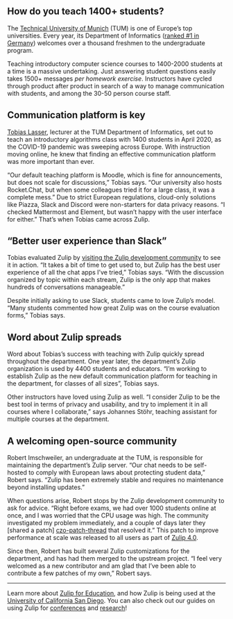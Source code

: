 ## How do you teach 1400+ students?

The [Technical University of Munich](https://www.tum.de/en/) (TUM) is
one of Europe’s top universities. Every year, its Department of
Informatics ([ranked #1 in Germany][tum-ranking]) welcomes over a
thousand freshmen to the undergraduate program.

Teaching introductory computer science courses to 1400-2000 students
at a time is a massive undertaking. Just answering student questions
easily takes 1500+ messages *per homework exercise*. Instructors have
cycled through product after product in search of a way to manage
communication with students, and among the 30-50 person course staff.

## Communication platform is key

[Tobias Lasser](https://ciip.in.tum.de/people/lasser.html), lecturer
at the TUM Department of Informatics, set out to teach an introductory
algorithms class with 1400 students in April 2020, as the COVID-19
pandemic was sweeping across Europe. With instruction moving online,
he knew that finding an effective communication platform was more
important than ever.

“Our default teaching platform is Moodle, which is fine for
announcements, but does not scale for discussions,” Tobias says. “Our
university also hosts Rocket.Chat, but when some colleagues tried it
for a large class, it was a complete mess.” Due to strict European
regulations, cloud-only solutions like Piazza, Slack and Discord were
non-starters for data privacy reasons. “I checked Mattermost and
Element, but wasn’t happy with the user interface for either.” That’s
when Tobias came across Zulip.

## “Better user experience than Slack”

Tobias evaluated Zulip by [visiting the Zulip development
community](/try-zulip/) to see it in action. “It takes a bit of
time to get used to, but Zulip has the best user experience of all the
chat apps I’ve tried,” Tobias says. “With the discussion organized by
topic within each stream, Zulip is the only app that makes hundreds of
conversations manageable.”

Despite initially asking to use Slack, students came to love Zulip’s
model. “Many students commented how great Zulip was on the course
evaluation forms,” Tobias says.

## Word about Zulip spreads

Word about Tobias’s success with teaching with Zulip quickly spread
throughout the department. One year later, the department’s Zulip
organization is used by 4400 students and educators. “I’m working to
establish Zulip as the new default communication platform for teaching
in the department, for classes of all sizes”, Tobias says.

Other instructors have loved using Zulip as well. “I consider Zulip to
be the best tool in terms of privacy and usability, and try to
implement it in all courses where I collaborate,” says Johannes Stöhr,
teaching assistant for multiple courses at the department.

## A welcoming open-source community

Robert Imschweiler, an undergraduate at the TUM, is responsible for
maintaining the department’s Zulip server. “Our chat needs to be
self-hosted to comply with European laws about protecting student
data,” Robert says. “Zulip has been extremely stable and requires no
maintenance beyond installing updates.”

When questions arise, Robert stops by the Zulip development community to ask for
advice. “Right before exams, we had over 1000 students online at once, and I
was worried that the CPU usage was high. The community investigated my
problem immediately, and a couple of days later they [shared a patch]
[czo-patch-thread] that resolved it.” This patch to improve performance at
scale was released to all users as part of [Zulip 4.0][zulip-4-blog].

Since then, Robert has built several Zulip customizations for the
department, and has had them merged to the upstream project. “I feel
very welcomed as a new contributor and am glad that I’ve been able to
contribute a few patches of my own,” Robert says.

---

Learn more about [Zulip for Education](/for/education), and how
Zulip is being used at the [University of California San Diego](/case-studies/ucsd).
You can also check out our guides on using Zulip for [conferences](/for/events)
and [research](/for/research)!


[tum-ranking]: https://www.in.tum.de/en/the-department/profile-of-the-department/facts-figures/facts-and-figures-2020/
[czo-patch-thread]: https://chat.zulip.org/#narrow/stream/3-backend/topic/Tornado.20performance/near/1111686
[zulip-4-blog]: https://blog.zulip.com/2021/05/13/zulip-4-0-released/
